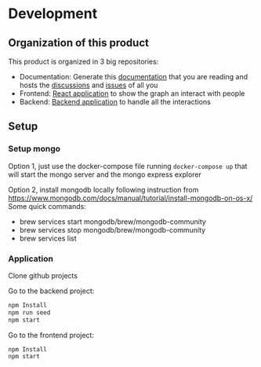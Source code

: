 # Development

## Organization of this product
This product is organized in 3 big repositories:
- Documentation: Generate this [documentation](https://github.com/archbuddy/documentation) that you are reading and hosts the [discussions](https://github.com/archbuddy/documentation/discussions) and [issues](https://github.com/archbuddy/documentation/issues) of all you
- Frontend: [React application](https://github.com/archbuddy/frontend) to show the graph an interact with people
- Backend: [Backend application](https://github.com/archbuddy/backend) to handle all the interactions

## Setup

### Setup mongo

Option 1, just use the docker-compose file running `docker-compose up` that will start the mongo server and the mongo express explorer

Option 2, install mongodb locally following instruction from <https://www.mongodb.com/docs/manual/tutorial/install-mongodb-on-os-x/>
Some quick commands:

- brew services start mongodb/brew/mongodb-community
- brew services stop mongodb/brew/mongodb-community
- brew services list

### Application
Clone github projects

Go to the backend project:

```bash
npm Install
npm run seed
npm start
```

Go to the frontend project:

```bash
npm Install
npm start
```

